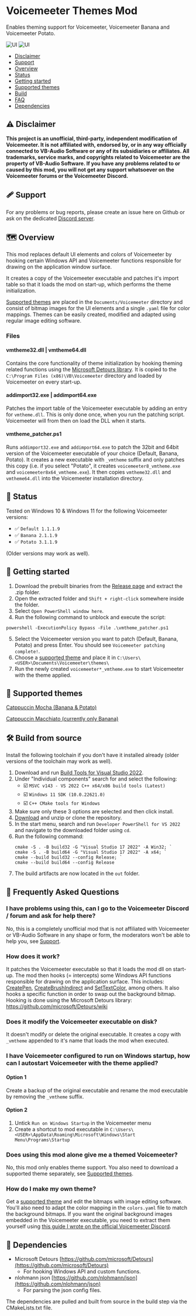# Voicemeeter Themes Mod

Enables theming support for Voicemeeter, Voicemeeter Banana and Voicemeeter Potato.

![UI](https://raw.githubusercontent.com/emkaix/voicemeeter-theme-catppuccin-mocha/refs/heads/main/potato.png)
![UI](https://raw.githubusercontent.com/emkaix/voicemeeter-theme-catppuccin-mocha/refs/heads/main/banana.png)

- [Disclaimer](#-disclaimer)
- [Support](#-support)
- [Overview](#-overview)
- [Status](#-status)
- [Getting started](#-getting-started)
- [Supported themes](#-supported-themes)
- [Build](#-build-from-source)
- [FAQ](#-frequently-asked-questions)
- [Dependencies](#-dependencies)

## ⚠️ Disclaimer

**This project is an unofficial, third-party, independent modification of Voicemeeter. It is not affiliated with, endorsed by, or in any way officially connected to VB-Audio Software or any of its subsidiaries or affiliates. All trademarks, service marks, and copyrights related to Voicemeeter are the property of VB-Audio Software. If you have any problems related to or caused by this mod, you will not get any support whatsoever on the Voicemeeter forums or the Voicemeeter Discord.**

## 🩹 Support

For any problems or bug reports, please create an issue here on Github or ask on the dedicated [Discord server](https://discord.gg/MdpWZGqm).

## 🗺️ Overview

This mod replaces default UI elements and colors of Voicemeeter by hooking certain Windows API and Voicemeeter functions responsible for drawing on the application window surface.

It creates a copy of the Voicemeeter executable and patches it's import table so that it loads the mod on start-up, which performs the theme initialization.

[Supported themes](#-supported-themes) are placed in the `Documents/Voicemeeter` directory and consist of bitmap images for the UI elements and a single `.yaml` file for color mappings.
Themes can be easily created, modified and adapted using regular image editing software.

### Files

#### vmtheme32.dll | vmtheme64.dll

Contains the core functionality of theme initialization by hooking theming related functions using the [Microsoft Detours library](https://github.com/microsoft/Detours).
It is copied to the `C:\Program Files (x86)\VB\Voicemeeter` directory and loaded by Voicemeeter on every start-up.

#### addimport32.exe | addimport64.exe

Patches the import table of the Voicemeeter executable by adding an entry for `vmtheme.dll`. This is only done once, when you run the patching script. Voicemeeter will from then on load the DLL when it starts.

#### vmtheme_patcher.ps1

Runs `addimport32.exe` and `addimport64.exe` to patch the 32bit and 64bit version of the Voicemeeter executable of your choice (Default, Banana, Potato).
It creates a new executable with `_vmtheme` suffix and only patches this copy (i.e. if you select "Potato", it creates `voicemeeter8_vmtheme.exe` and `voicemeeter8x64_vmtheme.exe`).
It then copies `vmtheme32.dll` and `vmtheme64.dll` into the Voicemeeter installation directory.

## 🚦 Status

Tested on Windows 10 & Windows 11 for the following Voicemeeter versions:

- ✅ `Default 1.1.1.9`
- ✅ `Banana 2.1.1.9`
- ✅ `Potato 3.1.1.9`

(Older versions may work as well).

## 🚀 Getting started

1. Download the prebuilt binaries from the [Release page](https://github.com/emkaix/voicemeeter-themes-mod/releases) and extract the .zip folder.
2. Open the extracted folder and `Shift + right-click` somewhere inside the folder.
3. Select `Open PowerShell window here`.
4. Run the following command to unblock and execute the script:

```pwsh
powershell -ExecutionPolicy Bypass -File .\vmtheme_patcher.ps1
```

5. Select the Voicemeeter version you want to patch (Default, Banana, Potato) and press Enter. You should see `Voicemeeter patching complete!`.
6. Choose a [supported theme](#-supported-themes) and place it in `C:\Users\<USER>\Documents\Voicemeeter\themes\`
7. Run the newly created `voicemeeter*_vmtheme.exe` to start Voicemeeter with the theme applied.

## 🎨 Supported themes

[Catppuccin Mocha (Banana & Potato)](https://github.com/emkaix/voicemeeter-theme-catppuccin-mocha)

[Catppuccin Macchiato (currently only Banana)](https://github.com/emkaix/voicemeeter-theme-catppuccin-macchiato)

## 🛠️ Build from source

Install the following toolchain if you don't have it installed already (older versions of the toolchain may work as well).

1. Download and run [Build Tools for Visual Studio 2022](https://visualstudio.microsoft.com/downloads/?q=build+tools#build-tools-for-visual-studio-2022).
2. Under "Individual components" search for and select the following:
   - ☑️ `MSVC v143 - VS 2022 C++ x64/x86 build tools (Latest)`
   - ☑️ `Windows 11 SDK (10.0.22621.0)`
   - ☑️ `C++ CMake tools for Windows`
3. Make sure only these 3 options are selected and then click install.
4. [Download](https://github.com/emkaix/voicemeeter-themes-mod/archive/refs/heads/master.zip) and unzip or clone the repository.
5. In the start menu, search and run `Developer PowerShell for VS 2022` and navigate to the downloaded folder using `cd`.
6. Run the following command:
      ```pwsh
      cmake -S . -B build32 -G "Visual Studio 17 2022" -A Win32; `
      cmake -S . -B build64 -G "Visual Studio 17 2022" -A x64; `
      cmake --build build32 --config Release; `
      cmake --build build64 --config Release
      ```
8. The build artifacts are now located in the `out` folder.

## 🤔 Frequently Asked Questions

### I have problems using this, can I go to the Voicemeeter Discord / forum and ask for help there?

No, this is a completely unofficial mod that is not affiliated with Voicemeeter or VB-Audio Software in any shape or form, the moderators won't be able to help you, see [Support](#-support). 

### How does it work?

It patches the Voicemeeter executable so that it loads the mod dll on start-up. The mod then hooks (= intercepts) some Windows API functions responsible for drawing on the application surface. This includes: [CreatePen](https://learn.microsoft.com/en-us/windows/win32/api/wingdi/nf-wingdi-createpen), [CreateBrushIndirect](https://learn.microsoft.com/en-us/windows/win32/api/wingdi/nf-wingdi-createbrushindirect) and [SetTextColor](https://learn.microsoft.com/en-us/windows/win32/api/wingdi/nf-wingdi-settextcolor), among others. It also hooks a specific function in order to swap out the background bitmap.
Hooking is done using the Microsoft Detours library: https://github.com/microsoft/Detours/wiki

### Does it modify the Voicemeeter executable on disk?

It doesn't modify or delete the original executable. It creates a copy with `_vmtheme` appended to it's name that loads the mod when executed.

### I have Voicemeeter configured to run on Windows startup, how can I autostart Voicemeeter with the theme applied?

#### Option 1

Create a backup of the original executable and rename the mod executable by removing the `_vmtheme` suffix.

#### Option 2

1. Untick `Run on Windows Startup` in the Voicemeeter menu
2. Create a shortcut to mod executable in `C:\Users\<USER>\AppData\Roaming\Microsoft\Windows\Start Menu\Programs\Startup`

### Does using this mod alone give me a themed Voicemeeter?

No, this mod only enables theme support. You also need to download a supported theme separately, see [Supported themes](#-supported-themes).
         
### How do I make my own theme?

Get a [supported theme](#-supported-themes) and edit the bitmaps with image editing software. You'll also need to adapt the color mapping in the `colors.yaml` file to match the background bitmaps.
If you want the original background images embedded in the Voicemeeter executable, you need to extract them yourself using [this guide I wrote on the official Voicemeeter Discord](https://discord.com/channels/755690270795890739/1369370435187380304).

## 🔗 Dependencies

- Microsoft Detours [https://github.com/microsoft/Detours](https://github.com/microsoft/Detours)
  - For hooking Windows API and custom functions.
- nlohmann json [https://github.com/nlohmann/json](https://github.com/nlohmann/json)
  - For parsing the json config files.

The dependencies are pulled and built from source in the build step via the CMakeLists.txt file.
